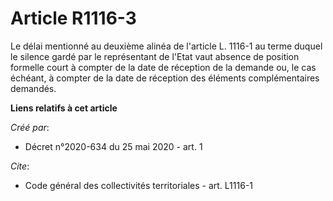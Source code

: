 # Article R1116-3

Le délai mentionné au deuxième alinéa de l'article L. 1116-1 au terme duquel le silence gardé par le représentant de l'Etat
vaut absence de position formelle court à compter de la date de réception de la demande ou, le cas échéant, à compter de la
date de réception des éléments complémentaires demandés.

**Liens relatifs à cet article**

_Créé par_:

  - Décret n°2020-634 du 25 mai 2020 - art. 1

_Cite_:

  - Code général des collectivités territoriales - art. L1116-1
